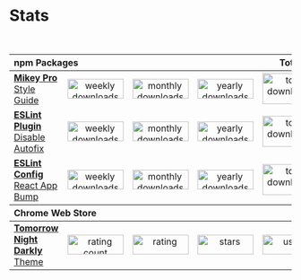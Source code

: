 <h1 text-align="center">Stats</h1>
<br />
<table>
  <thead>
    <tr>
      <th id="title2" align="left" colspan="4">npm Packages</th>
      <th id="total" text-align="center">Total</th>
    </tr>
  </thead>
  <tbody>
    <tr>
      <td align="left">
        <a href="https://github.com/mikey-pro/style-guide">
          <b>Mikey Pro</b>
          Style Guide
        </a>
      </td>
      <td align="center" text-align="center">
        <a href="https://www.npmjs.com/package/@mikey-pro/style-guide">
          <img
            src="https://img.shields.io/npm/dw/mikey-pro?color=rgba%280%2C0%2C0%2C0%29&style=for-the-badge&label="
            alt="weekly downloads"
            width="100px"
            height="35px"
          />
        </a>
      </td>
      <td align="center" text-align="center">
        <a href="https://www.npmjs.com/package/@mikey-pro/style-guide">
          <img
            src="https://img.shields.io/npm/dm/mikey-pro?color=rgba%280%2C0%2C0%2C0%29&style=for-the-badge&label="
            alt="monthly downloads"
            width="100px"
            height="35px"
          />
        </a>
      </td>
      <td align="center" text-align="center">
        <a href="https://www.npmjs.com/package/@mikey-pro/style-guide">
          <img
            src="https://img.shields.io/npm/dy/mikey-pro?color=rgba%280%2C0%2C0%2C0%29&style=for-the-badge&label="
            alt="yearly downloads"
            width="100px"
            height="35px"
          />
        </a>
      </td>
      <td align="center" text-align="center">
        <a href="https://www.npmjs.com/package/@mikey-pro/style-guide">
          <img
            src="https://img.shields.io/npm/dt/mikey-pro?color=rgba%280%2C0%2C0%2C0%29&style=for-the-badge&label="
            alt="total downloads"
            width="100px"
            height="55px"
          />
        </a>
      </td>
    </tr>
    <tr>
      <td align="left">
        <a href="https://github.com/chiefmikey/eslint-plugin-disable-autofix">
          <b>ESLint Plugin</b>
          Disable Autofix
        </a>
      </td>
      <td align="center" text-align="center">
        <a
          href="https://www.npmjs.com/package/eslint-plugin-disable-autofix"
          height="0"
        >
          <img
            src="https://img.shields.io/npm/dw/eslint-plugin-disable-autofix?color=rgba%280%2C0%2C0%2C0%29&style=for-the-badge&label="
            alt="weekly downloads"
            width="100px"
            height="35px"
          />
        </a>
      </td>
      <td align="center" text-align="center">
        <a
          href="https://www.npmjs.com/package/eslint-plugin-disable-autofix"
          height="0"
        >
          <img
            src="https://img.shields.io/npm/dm/eslint-plugin-disable-autofix?color=rgba%280%2C0%2C0%2C0%29&style=for-the-badge&label="
            alt="monthly downloads"
            width="100px"
            height="35px"
          />
        </a>
      </td>
      <td align="center" text-align="center">
        <a
          href="https://www.npmjs.com/package/eslint-plugin-disable-autofix"
          height="0"
        >
          <img
            src="https://img.shields.io/npm/dy/eslint-plugin-disable-autofix?color=rgba%280%2C0%2C0%2C0%29&style=for-the-badge&label="
            alt="yearly downloads"
            width="100px"
            height="35px"
          />
        </a>
      </td>
      <td align="center" text-align="center">
        <a
          href="https://www.npmjs.com/package/eslint-plugin-disable-autofix"
          height="0"
        >
          <img
            src="https://img.shields.io/npm/dt/eslint-plugin-disable-autofix?color=rgba%280%2C0%2C0%2C0%29&style=for-the-badge&label="
            alt="total downloads"
            width="100px"
            height="55px"
          />
        </a>
      </td>
    </tr>
    <tr>
      <td align="left">
        <a href="https://github.com/chiefmikey/eslint-config-react-app-bump">
          <b>ESLint Config</b>
          React App Bump
        </a>
      </td>
      <td align="center" text-align="center">
        <a
          href="https://www.npmjs.com/package/eslint-config-react-app-bump"
          height="0"
        >
          <img
            src="https://img.shields.io/npm/dw/eslint-config-react-app-bump?color=rgba%280%2C0%2C0%2C0%29&style=for-the-badge&label="
            alt="weekly downloads"
            width="100px"
            height="35px"
          />
        </a>
      </td>
      <td align="center" text-align="center">
        <a
          href="https://www.npmjs.com/package/eslint-config-react-app-bump"
          height="0"
        >
          <img
            src="https://img.shields.io/npm/dm/eslint-config-react-app-bump?color=rgba%280%2C0%2C0%2C0%29&style=for-the-badge&label="
            alt="monthly downloads"
            width="100px"
            height="35px"
          />
        </a>
      </td>
      <td align="center" text-align="center">
        <a
          href="https://www.npmjs.com/package/eslint-config-react-app-bump"
          height="0"
        >
          <img
            src="https://img.shields.io/npm/dy/eslint-config-react-app-bump?color=rgba%280%2C0%2C0%2C0%29&style=for-the-badge&label="
            alt="yearly downloads"
            width="100px"
            height="35px"
          />
        </a>
      </td>
      <td align="center" text-align="center">
        <a
          href="https://www.npmjs.com/package/eslint-config-react-app-bump"
          height="0"
        >
          <img
            src="https://img.shields.io/npm/dt/eslint-config-react-app-bump?color=rgba%280%2C0%2C0%2C0%29&style=for-the-badge&label="
            alt="total downloads"
            width="100px"
            height="55px"
          />
        </a>
      </td>
    </tr>
  </tbody>

  <thead>
    <tr>
      <th id="title1" align="left" colspan="4">Chrome Web Store</th>
    </tr>
  </thead>
  <tbody>
    <tr>
      <td align="left">
        <a href="https://github.com/mikey-pro/style-guide">
          <b>Tomorrow Night Darkly</b>
          Theme
        </a>
      </td>
      <td align="center" text-align="center">
        <a href="https://www.npmjs.com/package/@mikey-pro/style-guide">
          <img
            src="https://img.shields.io/chrome-web-store/rating-count/najhldfogkjhgdaaloddlfdgjfolnoik?color=rgba%280%2C0%2C0%2C0%29&style=for-the-badge"
            alt="rating count"
            width="100px"
            height="35px"
          />
        </a>
      </td>
      <td align="center" text-align="center">
        <a href="https://www.npmjs.com/package/@mikey-pro/style-guide">
          <img
            src="https://img.shields.io/chrome-web-store/rating/najhldfogkjhgdaaloddlfdgjfolnoik?color=rgba%280%2C0%2C0%2C0%29&style=for-the-badge"
            alt="rating"
            width="100px"
            height="35px"
          />
        </a>
      </td>
      <td align="center" text-align="center">
        <a href="https://www.npmjs.com/package/@mikey-pro/style-guide">
          <img
            src="https://img.shields.io/chrome-web-store/stars/najhldfogkjhgdaaloddlfdgjfolnoik?color=rgba%280%2C0%2C0%2C0%29&style=for-the-badge"
            alt="stars"
            width="100px"
            height="35px"
          />
        </a>
      </td>
      <td align="center" text-align="center">
        <a href="https://www.npmjs.com/package/@mikey-pro/style-guide">
          <img
            src="https://img.shields.io/chrome-web-store/users/najhldfogkjhgdaaloddlfdgjfolnoik?color=rgba%280%2C0%2C0%2C0%29&style=for-the-badge"
            alt="users"
            width="100px"
            height="35px"
          />
        </a>
      </td>
    </tr>
  </tbody>
</table>
